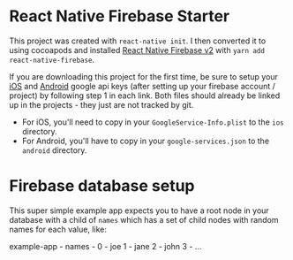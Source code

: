 # React Native Firebase Starter

This project was created with `react-native init`. I then converted it to using cocoapods and installed [React Native Firebase v2](https://invertase.io/react-native-firebase/#/v2/) with `yarn add react-native-firebase`.

If you are downloading this project for the first time, be sure to setup your [iOS](https://invertase.io/react-native-firebase/#/v2/installation-ios) and [Android](https://invertase.io/react-native-firebase/#/v2/installation-android) google api keys (after setting up your firebase account / project) by following step 1 in each link. Both files should already be linked up in the projects - they just are not tracked by git.

- For iOS, you'll need to copy in your `GoogleService-Info.plist` to the `ios` directory.
- For Android, you'll have to copy in your `google-services.json` to the `android` directory.

# Firebase database setup

This super simple example app expects you to have a root node in your database with a child of `names` which has a set of child nodes with random names for each value, like:

example-app -
  names -
    0 - joe
    1 - jane
    2 - john
    3 - ...

